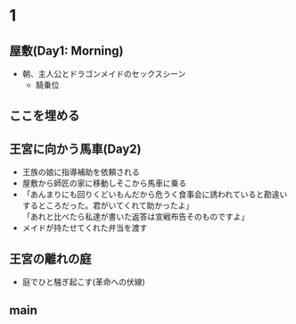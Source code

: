 # 1

## 屋敷(Day1: Morning)

- 朝、主人公とドラゴンメイドのセックスシーン
  - 騎乗位

## ここを埋める

## 王宮に向かう馬車(Day2)

- 王族の娘に指導補助を依頼される
- 屋敷から師匠の家に移動しそこから馬車に乗る
- 「あんまりにも回りくどいもんだから危うく食事会に誘われていると勘違いするところだった。君がいてくれて助かったよ」  
  「あれと比べたら私達が書いた返答は宣戦布告そのものですよ」
- メイドが持たせてくれた弁当を渡す

## 王宮の離れの庭

- 庭でひと騒ぎ起こす(革命への伏線)

## main
